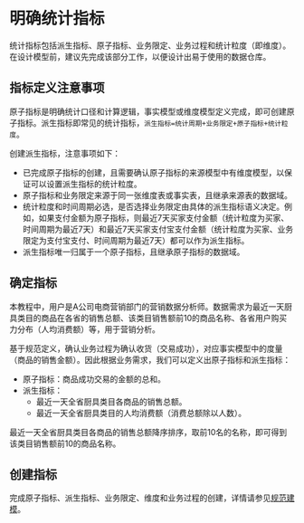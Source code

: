 # 明确统计指标

统计指标包括派生指标、原子指标、业务限定、业务过程和统计粒度（即维度）。在设计模型前，建议先完成该部分工作，以便设计出易于使用的数据仓库。

## 指标定义注意事项

原子指标是明确统计口径和计算逻辑，事实模型或维度模型定义完成，即可创建原子指标。派生指标即常见的统计指标，`派生指标=统计周期+业务限定+原子指标+统计粒度`。

创建派生指标，注意事项如下：

-   已完成原子指标的创建，且需要确认原子指标的来源模型中有维度模型，以保证可以设置派生指标的统计粒度。
-   原子指标和业务限定来源于同一张维度表或事实表，且继承来源表的数据域。
-   统计粒度和时间周期必选，是否选择业务限定由具体的派生指标语义决定。例如，如果支付金额为原子指标，则最近7天买家支付金额（统计粒度为买家、时间周期为最近7天）和最近7天买家支付宝支付金额（统计粒度为买家、业务限定为支付宝支付、时间周期为最近7天）都可以作为派生指标。
-   派生指标唯一归属于一个原子指标，且继承原子指标的数据域。

## 确定指标

本教程中，用户是A公司电商营销部门的营销数据分析师。数据需求为最近一天厨具类目的商品在各省的销售总额、该类目销售额前10的商品名称、各省用户购买力分布（人均消费额）等，用于营销分析。

基于规范定义，确认业务过程为确认收货（交易成功），对应事实模型中的度量（商品的销售金额）。因此根据业务需求，我们可以定义出原子指标和派生指标：

-   原子指标：商品成功交易的金额的总和。
-   派生指标：
    -   最近一天全省厨具类目各商品的销售总额。
    -   最近一天全省厨具类目的人均消费额（消费总额除以人数）。

最近一天全省厨具类目各商品的销售总额降序排序，取前10名的名称，即可得到该类目销售额前10的商品名称。

## 创建指标

完成原子指标、派生指标、业务限定、维度和业务过程的创建，详情请参见[规范建模](/cn.zh-CN/数据开发/规范建模/规范定义-维度/新建维度.md)。

